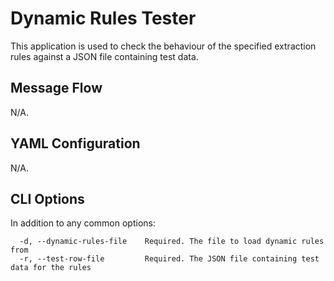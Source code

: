 # Dynamic Rules Tester

This application is used to check the behaviour of the specified extraction rules against a JSON file containing test data.

## Message Flow

N/A.

## YAML Configuration

N/A.

## CLI Options

In addition to any common options:

```console
  -d, --dynamic-rules-file    Required. The file to load dynamic rules from
  -r, --test-row-file         Required. The JSON file containing test data for the rules
```
